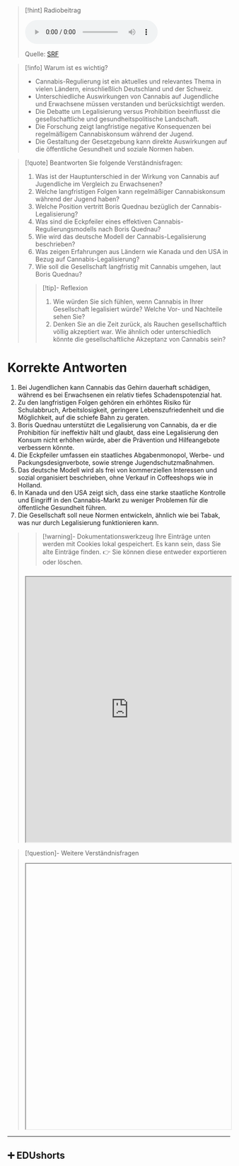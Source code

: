 
>[!hint] Radiobeitrag
>
><audio controls><source src=""></audio>
>
>Quelle: [SRF]()

>[!info] Warum ist es wichtig?
>- Cannabis-Regulierung ist ein aktuelles und relevantes Thema in vielen Ländern, einschließlich Deutschland und der Schweiz.
>- Unterschiedliche Auswirkungen von Cannabis auf Jugendliche und Erwachsene müssen verstanden und berücksichtigt werden.
>- Die Debatte um Legalisierung versus Prohibition beeinflusst die gesellschaftliche und gesundheitspolitische Landschaft.
>- Die Forschung zeigt langfristige negative Konsequenzen bei regelmäßigem Cannabiskonsum während der Jugend.
>- Die Gestaltung der Gesetzgebung kann direkte Auswirkungen auf die öffentliche Gesundheit und soziale Normen haben.

>[!quote] Beantworten Sie folgende Verständnisfragen:
>1. Was ist der Hauptunterschied in der Wirkung von Cannabis auf Jugendliche im Vergleich zu Erwachsenen?
>2. Welche langfristigen Folgen kann regelmäßiger Cannabiskonsum während der Jugend haben?
>3. Welche Position vertritt Boris Quednau bezüglich der Cannabis-Legalisierung?
>4. Was sind die Eckpfeiler eines effektiven Cannabis-Regulierungsmodells nach Boris Quednau?
>5. Wie wird das deutsche Modell der Cannabis-Legalisierung beschrieben?
>6. Was zeigen Erfahrungen aus Ländern wie Kanada und den USA in Bezug auf Cannabis-Legalisierung?
>7. Wie soll die Gesellschaft langfristig mit Cannabis umgehen, laut Boris Quednau?
>>[!tip]- Reflexion
>>1. Wie würden Sie sich fühlen, wenn Cannabis in Ihrer Gesellschaft legalisiert würde? Welche Vor- und Nachteile sehen Sie?
>>2. Denken Sie an die Zeit zurück, als Rauchen gesellschaftlich völlig akzeptiert war. Wie ähnlich oder unterschiedlich könnte die gesellschaftliche Akzeptanz von Cannabis sein?

# Korrekte Antworten
1. Bei Jugendlichen kann Cannabis das Gehirn dauerhaft schädigen, während es bei Erwachsenen ein relativ tiefes Schadenspotenzial hat.
2. Zu den langfristigen Folgen gehören ein erhöhtes Risiko für Schulabbruch, Arbeitslosigkeit, geringere Lebenszufriedenheit und die Möglichkeit, auf die schiefe Bahn zu geraten.
3. Boris Quednau unterstützt die Legalisierung von Cannabis, da er die Prohibition für ineffektiv hält und glaubt, dass eine Legalisierung den Konsum nicht erhöhen würde, aber die Prävention und Hilfeangebote verbessern könnte.
4. Die Eckpfeiler umfassen ein staatliches Abgabenmonopol, Werbe- und Packungsdesignverbote, sowie strenge Jugendschutzmaßnahmen.
5. Das deutsche Modell wird als frei von kommerziellen Interessen und sozial organisiert beschrieben, ohne Verkauf in Coffeeshops wie in Holland.
6. In Kanada und den USA zeigt sich, dass eine starke staatliche Kontrolle und Eingriff in den Cannabis-Markt zu weniger Problemen für die öffentliche Gesundheit führen.
7. Die Gesellschaft soll neue Normen entwickeln, ähnlich wie bei Tabak, was nur durch Legalisierung funktionieren kann.
>
>>[!warning]- Dokumentationswerkzeug 
>Ihre Einträge unten werden mit Cookies lokal gespeichert. Es kann sein, dass Sie alte Einträge finden. 
>👉 Sie können diese entweder exportieren oder löschen.
>#####
><iframe width="100%" height="600" src="https://app.Lumi.education/run/dw_E7K" allowfullscreen allow="geolocation *; autoplay; encrypted-media"></iframe>


>[!question]- Weitere Verständnisfragen
><iframe width="100%" height="600" src="" allowfullscreen allow="geolocation *; autoplay; encrypted-media"></iframe>

---

## ➕ EDUshorts
    